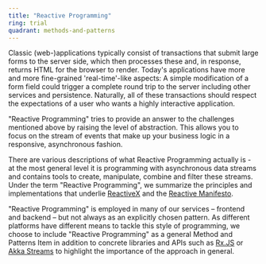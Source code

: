 ```yaml
---
title: "Reactive Programming"
ring: trial
quadrant: methods-and-patterns
---
```


Classic (web-)applications typically consist of transactions that submit large forms to the server side, which then processes these and, in response, returns HTML for the browser to render.
Today's applications have more and more fine-grained 'real-time'-like aspects: A simple modification of a form field could trigger a complete round trip to the server including other services and persistence.
Naturally, all of these transactions should respect the expectations of a user who wants a highly interactive application.

"Reactive Programming" tries to provide an answer to the challenges mentioned above by raising the level of abstraction.
This allows you to focus on the stream of events that make up your business logic in a responsive, asynchronous fashion.

There are various descriptions of what Reactive Programming actually is - at the most general level it is programming with asynchronous data streams and contains tools to create, manipulate, combine and filter these streams.
Under the term "Reactive Programming", we summarize the principles and implementations that underlie [ReactiveX](http://reactivex.io/) and the [Reactive Manifesto](https://www.reactivemanifesto.org/).

"Reactive Programming" is employed in many of our services – frontend and backend – but not always as an explicitly chosen pattern.
As different platforms have different means to tackle this style of programming, we choose to include "Reactive Programming" as a general Method and Patterns Item in addition to concrete libraries and APIs such as [Rx.JS](languages-and-frameworks/rxjs.html) or [Akka Streams](/languages-and-frameworks/akka-streams.html) to highlight the importance of the approach in general.

